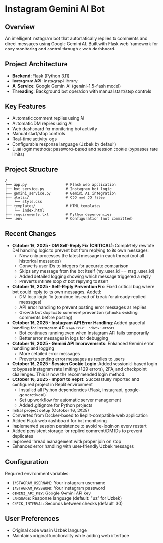 # Instagram Gemini AI Bot

## Overview
An intelligent Instagram bot that automatically replies to comments and direct messages using Google Gemini AI. Built with Flask web framework for easy monitoring and control through a web dashboard.

## Project Architecture
- **Backend**: Flask (Python 3.11)
- **Instagram API**: instagrapi library
- **AI Service**: Google Gemini AI (gemini-1.5-flash model)
- **Threading**: Background bot operation with manual start/stop controls

## Key Features
- Automatic comment replies using AI
- Automatic DM replies using AI
- Web dashboard for monitoring bot activity
- Manual start/stop controls
- Real-time activity logs
- Configurable response language (Uzbek by default)
- Dual login methods: password-based and session cookie (bypasses rate limits)

## Project Structure
```
/
├── app.py                  # Flask web application
├── bot_service.py          # Instagram bot logic
├── gemini_service.py       # Gemini AI integration
├── static/                 # CSS and JS files
│   └── style.css
├── templates/              # HTML templates
│   └── index.html
├── requirements.txt        # Python dependencies
└── .env                    # Configuration (not committed)
```

## Recent Changes
- **October 16, 2025 - DM Self-Reply Fix (CRITICAL)**: Completely rewrote DM handling logic to prevent bot from replying to its own messages:
  - Now only processes the latest message in each thread (not all historical messages)
  - Converts user IDs to integers for accurate comparison
  - Skips any message from the bot itself (my_user_id == msg_user_id)
  - Added detailed logging showing which message triggered a reply
  - Prevents infinite loop of bot replying to itself
- **October 16, 2025 - Self-Reply Prevention Fix**: Fixed critical bug where bot could reply to its own messages. Added:
  - DM loop logic fix (continue instead of break for already-replied messages)
  - API error handling to prevent posting error messages as replies
  - Growth bot duplicate comment prevention (checks existing comments before posting)
- **October 16, 2025 - Instagram API Error Handling**: Added graceful handling for Instagram API `KeyError: 'data'` errors
  - Bot continues running even when Instagram API fails temporarily
  - Better error messages in logs for debugging
- **October 16, 2025 - Gemini API Improvements**: Enhanced Gemini error handling and logging
  - More detailed error messages
  - Prevents sending error messages as replies to users
- **October 16, 2025 - Session Cookie Login**: Added sessionid-based login to bypass Instagram rate limiting (429 errors), 2FA, and checkpoint challenges. This is now the recommended login method.
- **October 16, 2025 - Import to Replit**: Successfully imported and configured project in Replit environment
  - Installed all Python dependencies (Flask, instagrapi, google-generativeai)
  - Set up workflow for automatic server management
  - Added .gitignore for Python projects
- Initial project setup (October 16, 2025)
- Converted from Docker-based to Replit-compatible web application
- Added Flask web dashboard for bot monitoring
- Implemented session persistence to avoid re-login on every restart
- Added persistent storage for replied comment/DM IDs to prevent duplicates
- Improved thread management with proper join on stop
- Enhanced error handling with user-friendly Uzbek messages

## Configuration
Required environment variables:
- `INSTAGRAM_USERNAME`: Your Instagram username
- `INSTAGRAM_PASSWORD`: Your Instagram password
- `GEMINI_API_KEY`: Google Gemini API key
- `LANGUAGE`: Response language (default: "uz" for Uzbek)
- `CHECK_INTERVAL`: Seconds between checks (default: 30)

## User Preferences
- Original code was in Uzbek language
- Maintains original functionality while adding web interface
